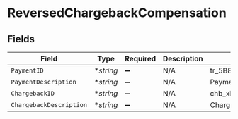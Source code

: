 # ReversedChargebackCompensation


## Fields

| Field                     | Type                      | Required                  | Description               | Example                   |
| ------------------------- | ------------------------- | ------------------------- | ------------------------- | ------------------------- |
| `PaymentID`               | **string*                 | :heavy_minus_sign:        | N/A                       | tr_5B8cwPMGnU             |
| `PaymentDescription`      | **string*                 | :heavy_minus_sign:        | N/A                       | Payment Description       |
| `ChargebackID`            | **string*                 | :heavy_minus_sign:        | N/A                       | chb_xFzwUN4ci8HAmSGUACS4J |
| `ChargebackDescription`   | **string*                 | :heavy_minus_sign:        | N/A                       | Chargeback Description    |